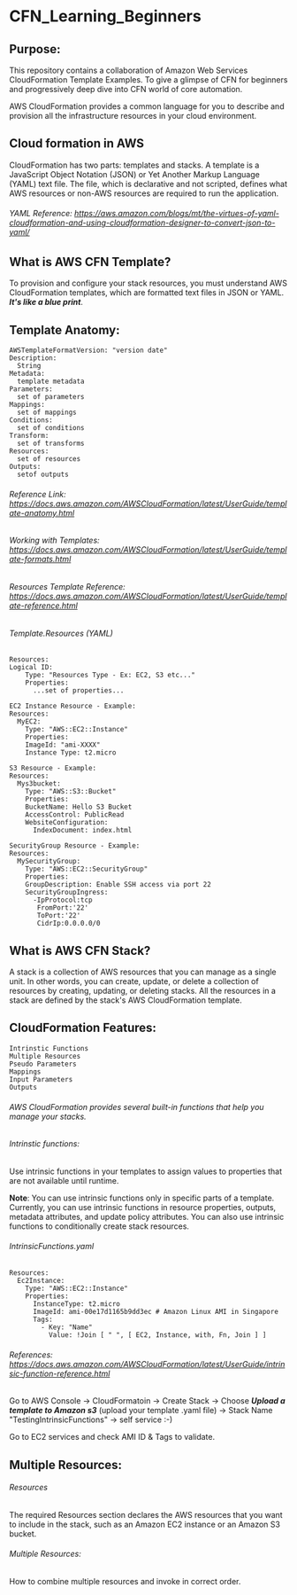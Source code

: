 # CFN_Learning_Beginners
   
## Purpose: 
This repository contains a collaboration of Amazon Web Services CloudFormation Template Examples. To give a glimpse of CFN for beginners and progressively deep dive into CFN world of core automation.  

AWS CloudFormation provides a common language for you to describe and provision all the infrastructure resources in your cloud environment.

## Cloud formation in AWS
CloudFormation has two parts: templates and stacks. A template is a JavaScript Object Notation (JSON) or Yet Another Markup Language (YAML) text file. The file, which is declarative and not scripted, defines what AWS resources or non-AWS resources are required to run the application.

###### YAML Reference: https://aws.amazon.com/blogs/mt/the-virtues-of-yaml-cloudformation-and-using-cloudformation-designer-to-convert-json-to-yaml/

## What is AWS CFN Template?
To provision and configure your stack resources, you must understand AWS CloudFormation templates, which are formatted text files in JSON or YAML. **_It's like a blue print_**. 

## Template Anatomy:
```
AWSTemplateFormatVersion: "version date"
Description:
  String
Metadata:
  template metadata
Parameters:
  set of parameters
Mappings:
  set of mappings
Conditions:
  set of conditions
Transform:
  set of transforms
Resources:
  set of resources
Outputs:
  setof outputs
```

###### Reference Link: https://docs.aws.amazon.com/AWSCloudFormation/latest/UserGuide/template-anatomy.html

###### Working with Templates: https://docs.aws.amazon.com/AWSCloudFormation/latest/UserGuide/template-formats.html

###### Resources Template Reference: https://docs.aws.amazon.com/AWSCloudFormation/latest/UserGuide/template-reference.html

###### Template.Resources (YAML)

```
Resources:
Logical ID:
	Type: "Resources Type - Ex: EC2, S3 etc..."
	Properties:
	  ...set of properties...
```
```
EC2 Instance Resource - Example:
Resources:
  MyEC2:
    Type: "AWS::EC2::Instance"
    Properties:
	ImageId: "ami-XXXX"
	Instance Type: t2.micro
```
```
S3 Resource - Example:
Resources:
  Mys3bucket:
    Type: "AWS::S3::Bucket"
    Properties:
	BucketName: Hello S3 Bucket
	AccessControl: PublicRead
	WebsiteConfiguration:
	  IndexDocument: index.html
```
```
SecurityGroup Resource - Example:
Resources:
  MySecurityGroup:
    Type: "AWS::EC2::SecurityGroup"
    Properties:
	GroupDescription: Enable SSH access via port 22
	SecurityGroupIngress: 
	  -IpProtocol:tcp
	   FromPort:'22'
	   ToPort:'22'
	   CidrIp:0.0.0.0/0 
```

## What is AWS CFN Stack?
A stack is a collection of AWS resources that you can manage as a single unit. In other words, you can create, update, or delete a collection of resources by creating, updating, or deleting stacks. All the resources in a stack are defined by the stack's AWS CloudFormation template.


## CloudFormation Features:

```
Intrinstic Functions
Multiple Resources
Pseudo Parameters
Mappings
Input Parameters
Outputs
```

###### AWS CloudFormation provides several built-in functions that help you manage your stacks. 

###### Intrinstic functions:

Use intrinsic functions in your templates to assign values to properties that are not available until runtime.

**Note**: You can use intrinsic functions only in specific parts of a template. Currently, you can use intrinsic functions in resource properties, outputs, metadata attributes, and update policy attributes. You can also use intrinsic functions to conditionally create stack resources.

###### IntrinsicFunctions.yaml

```
Resources:
  Ec2Instance:
    Type: "AWS::EC2::Instance"
    Properties:
      InstanceType: t2.micro
      ImageId: ami-00e17d1165b9dd3ec # Amazon Linux AMI in Singapore
      Tags:
        - Key: "Name"
          Value: !Join [ " ", [ EC2, Instance, with, Fn, Join ] ]
```

###### References: https://docs.aws.amazon.com/AWSCloudFormation/latest/UserGuide/intrinsic-function-reference.html

Go to AWS Console -> CloudFormatoin -> Create Stack -> Choose **_Upload a template to Amazon s3_** (upload your template .yaml file) -> Stack Name "TestingIntrinsicFunctions" -> self service :-)

Go to EC2 services and check AMI ID & Tags to validate.

## Multiple Resources:

###### Resources
The required Resources section declares the AWS resources that you want to include in the stack, such as an Amazon EC2 instance or an Amazon S3 bucket.

###### Multiple Resources: 
How to combine multiple resources and invoke in correct order.
